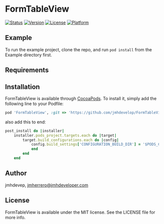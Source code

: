 # FormTableView

[![Status](https://travis-ci.org/jmhdevelop/FormTableViewSwift.svg?branch=master)](https://travis-ci.org/jmhdevelop/FormTableViewSwift)
[![Version](https://img.shields.io/cocoapods/v/FormTableViewSwift.svg?style=flat)](https://cocoapods.org/pods/FormTableViewSwift)
[![License](https://camo.githubusercontent.com/eb5485388cd282c0139df4ed308b825420589a7c/68747470733a2f2f696d672e736869656c64732e696f2f6769746875622f6c6963656e73652f6861636b696674656b6861722f49514b6579626f6172644d616e616765722e737667)](https://cocoapods.org/pods/FormTableViewSwift)
[![Platform](https://img.shields.io/cocoapods/p/FormTableViewSwift.svg?style=flat)](https://cocoapods.org/pods/FormTableViewSwift)

## Example

To run the example project, clone the repo, and run `pod install` from the Example directory first.

## Requirements

## Installation

FormTableView is available through [CocoaPods](https://cocoapods.org). To install
it, simply add the following line to your Podfile:

```ruby
pod 'FormTableView', :git => 'https://github.com/jmhdevelop/FormTableViewSwift

```
also add this to end:
```ruby
post_install do |installer|
    installer.pods_project.targets.each do |target|
        target.build_configurations.each do |config|
            config.build_settings['CONFIGURATION_BUILD_DIR'] = '$PODS_CONFIGURATION_BUILD_DIR'
            end
        end
    end

```

## Author

jmhdevep, jmherrero@jmhdeveloper.com

## License

FormTableView is available under the MIT license. See the LICENSE file for more info.
